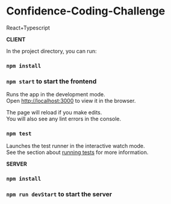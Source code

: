 # Confidence-Coding-Challenge
React+Typescript

**CLIENT**

In the project directory, you can run:

### `npm install`
### `npm start` to start the frontend

Runs the app in the development mode.\
Open [http://localhost:3000](http://localhost:3000) to view it in the browser.

The page will reload if you make edits.\
You will also see any lint errors in the console.

### `npm test`

Launches the test runner in the interactive watch mode.\
See the section about [running tests](https://facebook.github.io/create-react-app/docs/running-tests) for more information.


**SERVER**

### `npm install`
### `npm run devStart` to start the server


